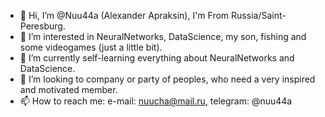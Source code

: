 - 👋 Hi, I’m @Nuu44a (Alexander Apraksin), I'm From Russia/Saint-Peresburg.
- 👀 I’m interested in NeuralNetworks, DataScience, my son, fishing and some videogames (just a little bit).
- 🌱 I’m currently self-learning everything about NeuralNetworks and DataScience.
- 💞️ I’m looking to company or party of peoples, who need a very inspired and motivated member.
- 📫 How to reach me: e-mail: nuucha@mail.ru, telegram: @nuu44a

<!---
Nuu44a/Nuu44a is a ✨ special ✨ repository because its `README.md` (this file) appears on your GitHub profile.
You can click the Preview link to take a look at your changes.
--->
